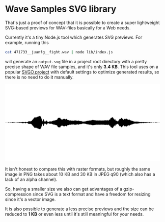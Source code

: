 # Wave Samples SVG library

That's just a proof of concept that it is possible to create a super lightweight SVG-based previews for WAV-files basically for a Web needs.

Currently it's a tiny Node.js tool which generates SVG previews. For example, running this

```bash
cat 471733__juanfg__fight.wav | node lib/index.js
```

will generate an `output.svg` file in a project root directory with a pretty precise shape of WAV file samples, and it's only **3.4 KB**. This tool uses on a popular [SVGO project](https://github.com/svg/svgo) with default settings to optimize generated results, so there is no need to do it manually.

![Preview](https://raw.githubusercontent.com/alexey-detr/wave-samples-svg/master/output.svg?sanitize=true)

It isn't honest to compare this with raster formats, but roughly the same image in PNG takes about 10 KB and 30 KB in JPEG q90 (which also has a lack of an alpha channel).

So, having a smaller size we also can get advantages of a gzip-compression since SVG is a text format and have a freedom for resizing since it's a vector image.

It is also possible to generate a less precise previews and the size can be reduced to **1 KB** or even less until it's still meaningful for your needs.
